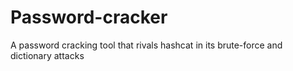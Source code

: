 # Password-cracker

A password cracking tool that rivals hashcat in its brute-force and dictionary attacks
